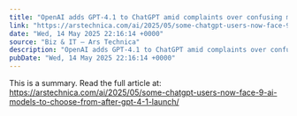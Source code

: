 ```yaml
---
title: "OpenAI adds GPT-4.1 to ChatGPT amid complaints over confusing model lineup"
link: "https://arstechnica.com/ai/2025/05/some-chatgpt-users-now-face-9-ai-models-to-choose-from-after-gpt-4-1-launch/"
date: "Wed, 14 May 2025 22:16:14 +0000"
source: "Biz & IT – Ars Technica"
description: "OpenAI adds GPT-4.1 to ChatGPT amid complaints over confusing model lineup - Latest insights and analysis"
pubDate: "Wed, 14 May 2025 22:16:14 +0000"
---
```


This is a summary. Read the full article at: https://arstechnica.com/ai/2025/05/some-chatgpt-users-now-face-9-ai-models-to-choose-from-after-gpt-4-1-launch/